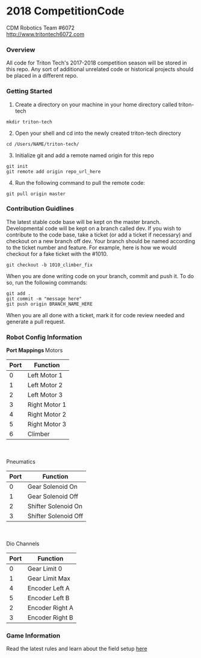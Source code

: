 # 2018 CompetitionCode
CDM Robotics Team #6072
<br>http://www.tritontech6072.com

### Overview ###
All code for Triton Tech's 2017-2018 competition season will be stored in this repo. Any sort of additional unrelated code or historical projects should be placed in a different repo. 

### Getting Started ###
1. Create a directory on your machine in your home directory called triton-tech
```
mkdir triton-tech
```
2. Open your shell and cd into the newly created triton-tech directory
```
cd /Users/NAME/triton-tech/
```
3. Initialize git and add a remote named origin for this repo
```
git init
git remote add origin repo_url_here
```
4. Run the following command to pull the remote code:
```
git pull origin master
```

### Contribution Guidlines ###
The latest stable code base will be kept on the master branch. Developmental code will be kept on a branch called dev. If you wish to contribute to the code base, take a ticket (or add a ticket if necessary) and checkout on a new branch off dev. Your branch should be named according to the ticket number and feature. For example, here is how we would checkout for a fake ticket with the #1010.
```
git checkout -b 1010_climber_fix
```
When you are done writing code on your branch, commit and push it. To do so, run the following commands:
```
git add .
git commit -m "message here"
git push origin BRANCH_NAME_HERE
```
When you are all done with a ticket, mark it for code review needed and generate a pull request.

### Robot Config Information ###

<b> Port Mappings </b>
Motors

|  Port      |    Function        |
|  --------  |  ----------------  |
|   0        | Left Motor 1       |
|   1        | Left Motor 2       |
|   2        | Left Motor 3       |
|   3        | Right Motor 1      | 
|   4        | Right Motor 2      |
|   5        | Right Motor 3      |
|   6        | Climber            |

<br></br>
Pneumatics

| Port       |    Function        |
| ---------- | ------------------ |
|   0        | Gear Solenoid On   |
|   1        | Gear Solenoid Off  |
|   2        | Shifter Solenoid On|
|   3        |Shifter Solenoid Off|

<br></br>
Dio Channels

| Port       |    Function        |
| ---------- | ------------------ |
|   0        | Gear Limit 0       |
|   1        | Gear Limit Max     |
|   4        | Encoder Left A     |
|   5        | Encoder Left B     |
|   2        | Encoder Right A    |
|   3        | Encoder Right B    |
  
  
  ### Game Information ###
 Read the latest rules and learn about the field setup <a href="https://firstfrc.blob.core.windows.net/frc2018/Manual/2018FRCGameSeasonManual.pdf">here</a>
